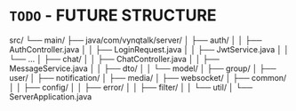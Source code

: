 # `TODO` - FUTURE STRUCTURE

src/
└── main/
    ├── java/com/vynqtalk/server/
    │   ├── auth/
    │   │   ├── AuthController.java
    │   │   ├── LoginRequest.java
    │   │   ├── JwtService.java
    │   │   └── ...
    │   ├── chat/
    │   │   ├── ChatController.java
    │   │   ├── MessageService.java
    │   │   ├── dto/
    │   │   └── model/
    │   ├── group/
    │   ├── user/
    │   ├── notification/
    │   ├── media/
    │   ├── websocket/
    │   ├── common/
    │   │   ├── config/
    │   │   ├── error/
    │   │   ├── filter/
    │   │   └── util/
    │   └── ServerApplication.java
